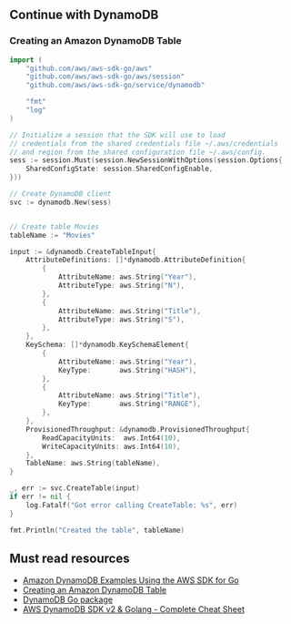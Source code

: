 ## Continue with DynamoDB

### Creating an Amazon DynamoDB Table

```go
import (
    "github.com/aws/aws-sdk-go/aws"
    "github.com/aws/aws-sdk-go/aws/session"
    "github.com/aws/aws-sdk-go/service/dynamodb"

    "fmt"
    "log"
)

// Initialize a session that the SDK will use to load
// credentials from the shared credentials file ~/.aws/credentials
// and region from the shared configuration file ~/.aws/config.
sess := session.Must(session.NewSessionWithOptions(session.Options{
    SharedConfigState: session.SharedConfigEnable,
}))

// Create DynamoDB client
svc := dynamodb.New(sess)


// Create table Movies
tableName := "Movies"

input := &dynamodb.CreateTableInput{
    AttributeDefinitions: []*dynamodb.AttributeDefinition{
        {
            AttributeName: aws.String("Year"),
            AttributeType: aws.String("N"),
        },
        {
            AttributeName: aws.String("Title"),
            AttributeType: aws.String("S"),
        },
    },
    KeySchema: []*dynamodb.KeySchemaElement{
        {
            AttributeName: aws.String("Year"),
            KeyType:       aws.String("HASH"),
        },
        {
            AttributeName: aws.String("Title"),
            KeyType:       aws.String("RANGE"),
        },
    },
    ProvisionedThroughput: &dynamodb.ProvisionedThroughput{
        ReadCapacityUnits:  aws.Int64(10),
        WriteCapacityUnits: aws.Int64(10),
    },
    TableName: aws.String(tableName),
}

_, err := svc.CreateTable(input)
if err != nil {
    log.Fatalf("Got error calling CreateTable: %s", err)
}

fmt.Println("Created the table", tableName)

```

## Must read resources

- [Amazon DynamoDB Examples Using the AWS SDK for Go](https://docs.aws.amazon.com/sdk-for-go/v1/developer-guide/using-dynamodb-with-go-sdk.html)
- [Creating an Amazon DynamoDB Table](https://docs.aws.amazon.com/sdk-for-go/v1/developer-guide/dynamo-example-create-table.html)
- [DynamoDB Go package](https://docs.aws.amazon.com/sdk-for-go/api/service/dynamodb/)
- [AWS DynamoDB SDK v2 & Golang - Complete Cheat Sheet](https://dynobase.dev/dynamodb-golang-query-examples/)
